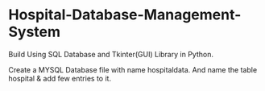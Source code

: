 # Hospital-Database-Management-System
Build Using SQL Database and Tkinter(GUI) Library in Python.

Create a MYSQL Database file with name hospitaldata.
And name the table hospital & add few entries to it.
